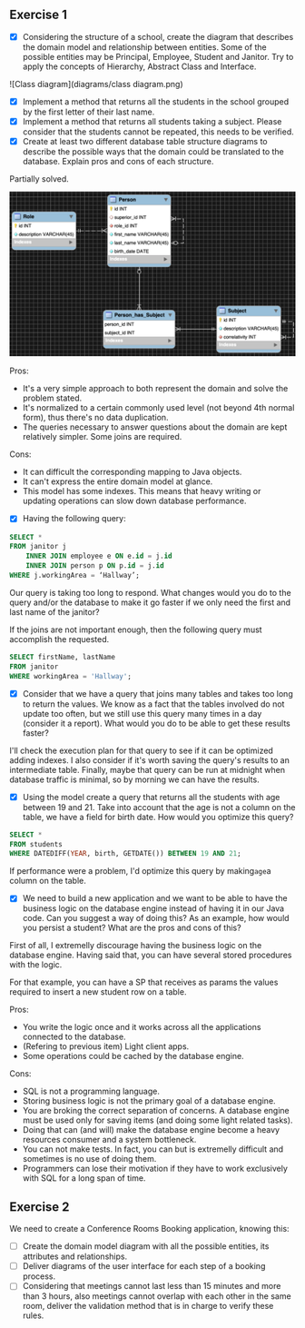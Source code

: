 ## Exercise 1

- [x] Considering the structure of a school, create the diagram that describes the domain model and relationship between entities. Some of the possible entities may be Principal, Employee, Student and Janitor. Try to apply the concepts of Hierarchy, Abstract Class and Interface.

![Class diagram](diagrams/class diagram.png)

- [x] Implement a method that returns all the students in the school grouped by the first letter of their last name.
- [x] Implement a method that returns all students taking a subject. Please consider that the students cannot be repeated, this needs to be verified.
- [x] Create at least two different database table structure diagrams to describe the possible ways that the domain could be translated to the database. Explain pros and cons of each structure.

Partially solved.

![Entity Relationship Model](diagrams/diagram.png)

Pros:

- It's a very simple approach to both represent the domain and solve the problem stated.
- It's normalized to a certain commonly used level (not beyond 4th normal form), thus there's no data duplication.
- The queries necessary to answer questions about the domain are kept relatively simpler. Some joins are required.

Cons:

- It can difficult the corresponding mapping to Java objects.
- It can't express the entire domain model at glance.
- This model has some indexes. This means that heavy writing or updating operations can slow down database performance.

- [x] Having the following query:

```sql
SELECT *
FROM janitor j
	INNER JOIN employee e ON e.id = j.id
	INNER JOIN person p ON p.id = j.id
WHERE j.workingArea = ‘Hallway’;
```

Our query is taking too long to respond. What changes would you do to the query and/or the database to make it go faster if we only need the first and last name of the janitor?

If the joins are not important enough, then the following query must accomplish the requested.

```sql
SELECT firstName, lastName
FROM janitor
WHERE workingArea = 'Hallway';
```

- [x] Consider that we have a query that joins many tables and takes too long to return the values. We know as a fact that the tables involved do not update too often, but we still use this query many times in a day (consider it a report). What would you do to be able to get these results faster?

I'll check the execution plan for that query to see if it can be optimized adding indexes. I also consider if it's worth saving the query's results to an intermediate table. Finally, maybe that query can be run at midnight when database traffic is minimal, so by morning we can have the results.

- [x] Using the model create a query that returns all the students with age between 19 and 21. Take into account that the age is not a column on the table, we have a field for birth date. How would you optimize this query?

```sql
SELECT *
FROM students
WHERE DATEDIFF(YEAR, birth, GETDATE()) BETWEEN 19 AND 21;
```

If performance were a problem, I'd optimize this query by making`age`a column on the table.

- [x] We need to build a new application and we want to be able to have the business logic on the database engine instead of having it in our Java code. Can you suggest a way of doing this? As an example, how would you persist a student? What are the pros and cons of this?

First of all, I extremelly discourage having the business logic on the database engine. Having said that, you can have several stored procedures with the logic.

For that example, you can have a SP that receives as params the values required to insert a new student row on a table.

Pros:

- You write the logic once and it works across all the applications connected to the database.
- (Refering to previous item) Light client apps.
- Some operations could be cached by the database engine.

Cons:

- SQL is not a programming language.
- Storing business logic is not the primary goal of a database engine.
- You are broking the correct separation of concerns. A database engine must be used only for saving items (and doing some light related tasks).
- Doing that can (and will) make the database engine become a heavy resources consumer and a system bottleneck.
- You can not make tests. In fact, you can but is extremelly difficult and sometimes is no use of doing them.
- Programmers can lose their motivation if they have to work exclusively with SQL for a long span of time.

## Exercise 2

We need to create a Conference Rooms Booking application, knowing this:

- [ ] Create the domain model diagram with all the possible entities, its attributes and relationships.
- [ ] Deliver diagrams of the user interface for each step of a booking process.
- [ ] Considering that meetings cannot last less than 15 minutes and more than 3 hours, also meetings cannot overlap with each other in the same room, deliver the validation method that is in charge to verify these rules.